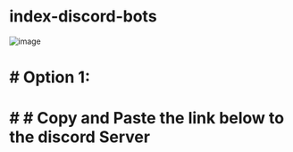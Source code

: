 # index-discord-bots
![image](https://user-images.githubusercontent.com/45053256/126207114-08bbbf2d-abc9-46a5-969e-faa2924f825c.png)


# # Option 1:
# # # Copy and Paste the link below to the discord Server
